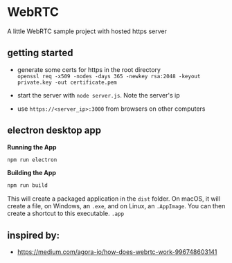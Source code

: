 # WebRTC

A little WebRTC sample project with hosted https server

## getting started

* generate some certs for https in the root directory  
`openssl req -x509 -nodes -days 365 -newkey rsa:2048 -keyout private.key -out certificate.pem`  

* start the server with `node server.js`. Note the server's ip  

* use `https://<server_ip>:3000` from browsers on other computers

## electron desktop app

**Running the App**
``` bash
npm run electron
```

**Building the App**
``` bash
npm run build
```
This will create a packaged application in the `dist` folder. On macOS, it will create a file, on Windows, an `.exe`, and on Linux, an `.AppImage`. You can then create a shortcut to this executable. `.app`

## inspired by:

* https://medium.com/agora-io/how-does-webrtc-work-996748603141